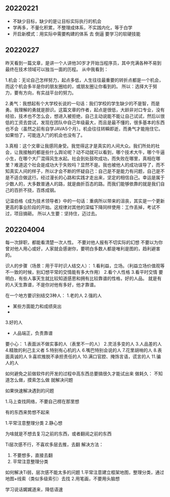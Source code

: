 20220221
---

- 不缺少目标，缺少的是让目标实际执行的机会
- 学再多，不量化积累，不整理成体系，不实践内化，等于白学
- 开启新模式：用实际中需要构建的体系 去 倒逼 要学习的软硬技能

20220227
---

昨天看到一篇文章，是讲一个人讲他30岁才开始当程序员，其中充满各种不易到最终在技术领域可以独当一面的历程。
从中我看到：

1.机会：无论自己怎样努力，起点多低，人生往往最重要的转折点都是一个机会，而这个机会多半是你的朋友圈给的，或朋友圈让你看到的。
所以：选择大于努力，要有方向，有实战平台的努力。

2.勇气：我想起有个大学校长说的一句话：我们学校的学生缺少的不是智，而是勇。我理解的勇就是胆识。这篇文章的作者，起点是很低，大龄非对口专业，没有经验，技术也不怎么会，想进入被拒绝，自己主动说能不能让自己试试，然后以很低的工资去尝试，发现在团队中自己年级最大，而且是最不懂的，很多基本的东西也不会（虽然之前有自学JAVA5个月）。机会往往转瞬即逝，而勇气才能拖住它。如果怕了，可能连入门的机会也没有了。

3.真相：这个文章让我感同身受。我觉得这才是真实的人间大众。我们所处的社会，让我接触的都是些什么舆论呢？动不动就可以看到，哪个技术大牛，哪个牛逼小生，在哪个大厂混得风生水起。社会到处鼓吹成功，而失败在哪里，真相在哪里？难道这个社会是成功大于失败吗？显然不是。我也被他人的成功误导了，而不知真实人间的样子，所以才会不断的怀疑自己：自己是不是能力有问题，自己是不是不适合做这行。经过漫长的心路和实践才走出来，坚定的相信自己。幸运是属于少数人的，大多数普通人的路，就是曲折百态的路。而我们能够依靠的就是我们自己的百折不挠，百炼成钢。

记温伯格《成为技术领导者》中的一句话：重病所以带来的沮丧，其实是一个更新更高的事业阶段的开始。这规律对其他的深幅下降同样使用：工作丢掉，考试不过，项目搞砸。
所以人生要：坚持住，迈过去。

202204004
---
每一次辞职，都能看清楚一次人性。
不要对他人报有不切实际的幻想
不要以为你曾对他人用心或好，人家就会感谢你，要明白多数人都是唯利是图的，趋利避害的。

识人的步骤（场景：用于平时识人结交人）：
1.看利益，立场。（利益立场价值观等不一致的时候，别幻想平常的交情能有多大作用）
2.看个人性格
3.看平时交情
 要明白，有些人事天生就比较知道感恩和拥有比较靠谱的性格，好的人品。
 就是有的人天生靠谱，不是你对他有多好，他才靠谱。
 
 在一个地方要识别结交3种人：
 1.老的人
 2.强的人
 - 某些方面能力和成绩突出
 - 
 3.好的人
 - 人品端正，负责靠谱
 
 要小心：
 1.表面派不做实事的人（表里不一的人）
 2.灵活多变的人
 3.人品差的人
 4.精致的利己主义者
 5.特别有心机的人
 6.嘴巴特别会说的人
 7.花里胡哨的人
 8.表面真诚的人
 9.喜欢推脱不承担责任的人
 10.满口官腔、掩饰言语，谎言的人
 11.骗人的人
 
 
 如何避免之前做软件的开发的过程中高东西总要搞很久才能试出来
 做耗久：
 不知道怎么做，摸索怎么做
 就解决问题
 
 如果快速解决遇到的问题
 
 1.马上查找网络，不要自己楞在那里想
 
 
 有的东西来势想不起来
 
 1.平常注意整理分类
 2.静心想
 
 为啥就是不想去复习之前的东西，或者翻阅之前的东西
 
 Ti层次感不行，不喜欢多层去推，去翻
 解决方法：
  1. 不要想多，直接去翻
  2. 平常注意整理分类

如何解决Ti弱，层次感不能太多的问题
 1.平常注意建立框架地图，整理分类，通过地图+线索（类似多级索引）去找
 2.用笔画，不要用头脑想
 
学习说话娓娓道来，降低语速





 
 
 
 
 




